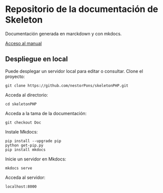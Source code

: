 # Repositorio de la documentación de Skeleton

Documentación generada en marckdown y con mkdocs. 

[Acceso al manual](https://nestorpons.github.io/skeletonPHP/)

## Despliegue en local
Puede desplegar un servidor local para editar o consultar. 
Clone el proyecto: 
```
git clone https://github.com/nestorPons/skeletonPHP.git
```

Acceda al directorio:
```
cd skeletonPHP
```

Acceda a la tama de la documentación: 
```
git checkout Doc
```
Instale Mkdocs: 
```
pip install --upgrade pip
python get-pip.py
pip install mkdocs
```

Inicie un servidor en Mkdocs: 
```
mkdocs serve
```

Acceda al servidor: 
```
localhost:8000
```


